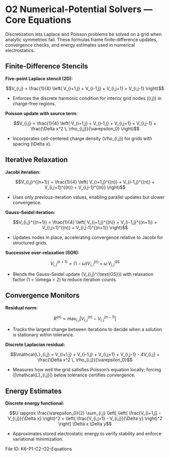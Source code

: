 # O2 Numerical-Potential Solvers — Core Equations

Discretization lets Laplace and Poisson problems be solved on a grid when analytic symmetries fail. These formulas frame finite-difference updates, convergence checks, and energy estimates used in numerical electrostatics.

## Finite-Difference Stencils
**Five-point Laplace stencil (2D):**

$$V_{i,j} = \frac{1}{4} \left( V_{i+1,j} + V_{i-1,j} + V_{i,j+1} + V_{i,j-1} \right)$$

- Enforces the discrete harmonic condition for interior grid nodes \((i,j)\) in charge-free regions.

**Poisson update with source term:**

$$V_{i,j} = \frac{1}{4} \left( V_{i+1,j} + V_{i-1,j} + V_{i,j+1} + V_{i,j-1} + \frac{\Delta x^2 \, \rho_{i,j}}{\varepsilon_0} \right)$$

- Incorporates cell-centered charge density \(\rho_{i,j}\) for grids with spacing \(\Delta x\).

## Iterative Relaxation
**Jacobi iteration:**

$$V_{i,j}^{(n+1)} = \frac{1}{4} \left( V_{i+1,j}^{(n)} + V_{i-1,j}^{(n)} + V_{i,j+1}^{(n)} + V_{i,j-1}^{(n)} \right)$$

- Uses only previous-iteration values, enabling parallel updates but slower convergence.

**Gauss–Seidel iteration:**

$$V_{i,j}^{(n+1)} = \frac{1}{4} \left( V_{i+1,j}^{(n)} + V_{i-1,j}^{(n+1)} + V_{i,j+1}^{(n)} + V_{i,j-1}^{(n+1)} \right)$$

- Updates nodes in place, accelerating convergence relative to Jacobi for structured grids.

**Successive over-relaxation (SOR):**

$$V_{i,j}^{(n+1)} = (1 - \omega) V_{i,j}^{(n)} + \omega \, V_{i,j}^{\text{GS}}$$

- Blends the Gauss–Seidel update \(V_{i,j}^{\text{GS}}\) with relaxation factor \(1 < \omega < 2\) to reduce iteration counts.

## Convergence Monitors
**Residual norm:**

$$R^{(n)} = \max_{i,j} \left| V_{i,j}^{(n)} - V_{i,j}^{(n-1)} \right|$$

- Tracks the largest change between iterations to decide when a solution is stationary within tolerance.

**Discrete Laplacian residual:**

$$\mathcal{L}_{i,j} = V_{i+1,j} + V_{i-1,j} + V_{i,j+1} + V_{i,j-1} - 4V_{i,j} + \frac{\Delta x^2 \, \rho_{i,j}}{\varepsilon_0}$$

- Measures how well the grid satisfies Poisson’s equation locally; forcing \(|\mathcal{L}_{i,j}|\) below tolerance certifies convergence.

## Energy Estimates
**Discrete energy functional:**

$$U \approx \frac{\varepsilon_0}{2} \sum_{i,j} \left[ \left( \frac{V_{i+1,j} - V_{i,j}}{\Delta x} \right)^2 + \left( \frac{V_{i,j+1} - V_{i,j}}{\Delta y} \right)^2 \right] \Delta x \Delta y$$

- Approximates stored electrostatic energy to verify stability and enforce variational minimization.

File ID: K6-P1-C2-O2-Equations
